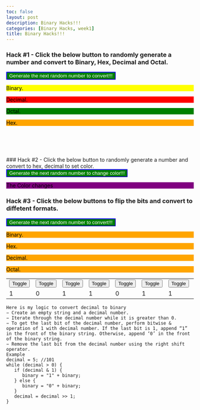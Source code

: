 ```yaml
---
toc: false
layout: post
description: Binary Hacks!!!
categories: [Binary Hacks, week1]
title: Binary Hacks!!!
---
```

### Hack #1 - Click the below button to randomly generate a number and convert to Binary, Hex, Decimal and Octal.

<button name="button" onclick="getRandomBinaryHack1()" style="background-color:green; border-color:blue; color:white">Generate the next random number to convert!!!</button>
<br/>

<p id="randomBinary" style="background-color:yellow; color:black">Binary.</p>
<p id="randomDecimal" style="background-color:red; color:black">Decimal.</p>
<p id="randomOctal" style="background-color:green; color:black">Octal.</p>
<p id="randomHex" style="background-color:orange; color:black">Hex.</p>
<br/><br/><br/><br/>
### Hack #2 - Click the below button to randomly generate a number and convert to hex, decimal to set color.
<button name="button" onclick="getRandomBinaryHack2()" style="background-color:green; border-color:blue; color:white">Generate the next random number to change color!!!</button>
<br/>
<p id="colorBox" style="background-color:purple; color:black">The Color changes</p>
<p id="colorBoxHex"></p>

### Hack #3 - Click the below buttons to flip the bits and convert to diffetent formats.
<button name="button" onclick="displayBits()" style="background-color:green; border-color:blue; color:white">Generate the next random number to convert!!!</button>
<p id="randomBinary" style="background-color:orange; color:black">Binary.</p>
<p id="randomHex" style="background-color:orange; color:black">Hex.</p>
<p id="randomDecimal" style="background-color:orange; color:black">Decimal.</p>
<p id="randomOctal" style="background-color:orange; color:black">Octal.</p>

<table style="width:100%">
  <tr>
    <td><button id="tbit7" onclick="bitToggle(7)" >Toggle</button></td>
    <td><button id="tbit6" onclick="bitToggle(6)" >Toggle</button></td>
    <td><button id="tbit5" onclick="bitToggle(5)" >Toggle</button></td>
    <td><button id="tbit4" onclick="bitToggle(4)" >Toggle</button></td>
    <td><button id="tbit3" onclick="bitToggle(3)" >Toggle</button></td>
    <td><button id="tbit2" onclick="bitToggle(2)" >Toggle</button></td>
    <td><button id="tbit1" onclick="bitToggle(1)" >Toggle</button></td>
    <td><button id="tbit0" onclick="bitToggle(0)" >Toggle</button></td>
    
  </tr>
  <tr>
    <td id="bit0">1</td>
    <td id="bit1">0</td>
    <td id="bit2">1</td>
    <td id="bit3">1</td>
    <td id="bit4">0</td>
    <td id="bit5">1</td>
    <td id="bit6">1</td>
    <td id="bit7">0</td>
  </tr>
</table>

<script>
// this function is called upon button click
function getRandomBinaryHack1() {
	var time = new Date().getMilliseconds(); //get current time
	var random = time % 100; // get the value < 100
	var val = random;					       

    document.getElementById("randomBinary").innerHTML = "Binary: " + random.toString(2); 
    document.getElementById("randomDecimal").innerHTML = "Decimal: " + random.toString(10); 
    document.getElementById("randomOctal").innerHTML = "Octal: " + random.toString(8); 
    document.getElementById("randomHex").innerHTML = "Hexadecimal: 0x" + random.toString(16);
	
}
						       
// this function is called upon button click
function getRandomBinaryHack2() {
	var time = new Date().getMilliseconds(); //get current time
	var val = time % 100; // get the value < 100
	var hex = val.toString(16);
	
	// Set color					     
    document.getElementById("colorBox").style.backgroundColor = `rgb(${val}, ${val}, ${val})`;
    document.getElementById("colorBox").innerHTML = "Color Code: rgb(" + val + "," + val + "," + val + ")";
    document.getElementById("colorBoxHex").innerHTML = "Hex#" + hex + hex + hex;
}
						       
var gDecimal = 14;
function displayBits() {
    //decimal = 10; //101
    var binary = "";
    //document.write("Hello, Coding Ground!");
    //while (decimal > 0) {
    decimal = gDecimal;
    for (i = 7; i > -1; i--) {
       bitid = "bit" + i;
       
       if (decimal & 1) {
          binary = "1" + binary;
          document.getElementById(bitid).innerHTML = "1";
       } else {
          binary = "0" + binary;
          document.getElementById(bitid).innerHTML = "0";
       }
       decimal = decimal >> 1;
    }
   document.getElementById("randomBinary").innerHTML = binary;
   document.getElementById("randomHex").innerHTML = gDecimal.toString(16);
   document.getElementById("randomOctal").innerHTML = gDecimal.toString(8);
   document.getElementById("randomDecimal").innerHTML = gDecimal.toString(10);
}
function bit_test(num, bit){
    return ((num>>bit) % 2 != 0)
}

function bit_set(num, bit){
    return num | 1<<bit;
}

function bit_clear(num, bit){
    return num & ~(1<<bit);
}

function bitToggle(bit){
    num = gDecimal;
    gDecimal = bit_test(num, bit) ? bit_clear(num, bit) : bit_set(num, bit);
    //gDecimal = bit_set(num, bit);
    displayBits();
    return decimal;
}
	
</script>

```
Here is my logic to convert decimal to binary
− Create an empty string and a decimal number.
− Iterate through the decimal number while it is greater than 0.
− To get the last bit of the decimal number, perform bitwise & operation of 1 with decimal number. If the last bit is 1, append “1” in the front of the binary string. Otherwise, append ‘0’ in the front of the binary string.
− Remove the last bit from the decimal number using the right shift operator.
Example 
decimal = 5; //101
while (decimal > 0) {
   if (decimal & 1) {
      binary = "1" + binary;
   } else {
      binary = "0" + binary;
   }
   decimal = decimal >> 1;
}
```


